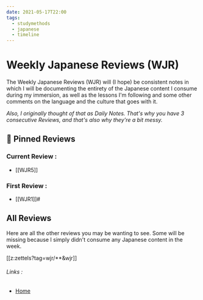 ```yaml
---
date: 2021-05-17T22:00
tags:
  - studymethods
  - japanese
  - timeline
---
```


# Weekly Japanese Reviews (WJR)

The Weekly Japanese Reviews (WJR) will (I hope) be consistent notes in which I will be documenting the entirety of the Japanese content I consume during my immersion, as well as the lessons I'm following and some other comments on the language and the culture that goes with it.

*Also, I originally thought of that as Daily Notes. That's why you have 3 consecutive Reviews, and that's also why they're a bit messy.*

## 📌 Pinned Reviews
### Current Review :
- [[WJR5]]
### First Review :
- [[WJR1]]#

## All Reviews
Here are all the other reviews you may be wanting to see. Some will be missing because I simply didn't consume any Japanese content in the week.

[[z:zettels?tag=wjr/**&wjr]]

###### Links :
- [Home](https://misudashi.ga/)